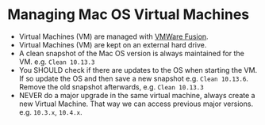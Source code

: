 # Managing Mac OS Virtual Machines

- Virtual Machines (VM) are managed with [VMWare Fusion](https://www.vmware.com/ca/products/fusion.html).
- Virtual Machines (VM) are kept on an external hard drive.
- A clean snapshot of the Mac OS version is always maintained for the VM. e.g. `Clean 10.13.3`
- You SHOULD check if there are updates to the OS when starting the VM. If so update the OS and then save a new snapshot e.g. `Clean 10.13.6`. Remove the old snapshot afterwards, e.g. `Clean 10.13.3`
- NEVER do a major upgrade in the same virtual machine, always create a new Virtual Machine. That way we can access previous major versions. e.g. `10.3.x`, `10.4.x`.
